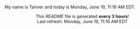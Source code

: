 My name is Tanner and today is Monday, June 19, 11:16 AM EDT.

<p align="center">This <i>README</i> file is generated <b>every 3 hours</b>!</br>Last refresh: Monday, June 19, 11:16 AM EDT<br /></p>
